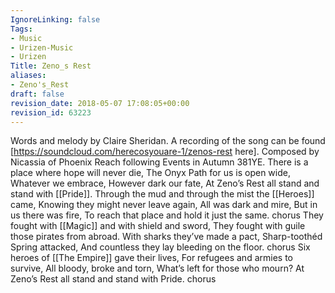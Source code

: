 ```yaml
---
IgnoreLinking: false
Tags:
- Music
- Urizen-Music
- Urizen
Title: Zeno_s Rest
aliases:
- Zeno's_Rest
draft: false
revision_date: 2018-05-07 17:08:05+00:00
revision_id: 63223
---
```


Words and melody by Claire Sheridan. A recording of the song can be found [https://soundcloud.com/herecosyouare-1/zenos-rest here].
Composed by Nicassia of Phoenix Reach following Events in Autumn 381YE.
There is a place where hope will never die,
The Onyx Path for us is open wide,
Whatever we embrace,
However dark our fate,
At Zeno’s Rest all stand and stand with [[Pride]].
Through the mud and through the mist the [[Heroes]] came,
Knowing they might never leave again,
All was dark and mire,
But in us there was fire,
To reach that place and hold it just the same.
chorus
They fought with [[Magic]] and with shield and sword,
They fought with guile those pirates from abroad.
With sharks they’ve made a pact,
Sharp-toothéd Spring attacked,
And countless they lay bleeding on the floor.
chorus
Six heroes of [[The Empire]] gave their lives,
For refugees and armies to survive, 
All bloody, broke and torn,
What’s left for those who mourn?
At Zeno’s Rest all stand and stand with Pride.
chorus